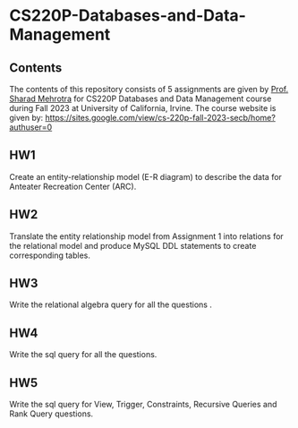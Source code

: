 # CS220P-Databases-and-Data-Management
## Contents
The contents of this repository consists of 5 assignments are given by [Prof. Sharad Mehrotra](https://ics.uci.edu/~sharad/) for CS220P Databases and Data Management course during Fall 2023 at University of California, Irvine. The course website is given by: https://sites.google.com/view/cs-220p-fall-2023-secb/home?authuser=0
## HW1
Create an entity-relationship model (E-R diagram) to describe the data for Anteater Recreation Center (ARC).
## HW2
Translate the entity relationship model from Assignment 1 into relations for the relational model and produce MySQL DDL statements to create corresponding tables.
## HW3
Write the relational algebra query for all the questions .
## HW4
Write the sql query for all the questions.
## HW5
Write the sql query for View, Trigger, Constraints, Recursive Queries and Rank Query questions.
